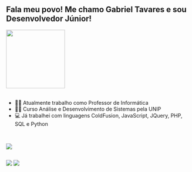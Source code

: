 ## Fala meu povo! Me chamo Gabriel Tavares e sou Desenvolvedor Júnior!

<div align="left" >
  <img height="160em" src="https://github-readme-stats.vercel.app/api?username=tavareesdev&show_icons=true&theme=github_dark&include_all_commits=true&count_private=true"/> 
</div>
<br>

- 👨‍🏫 Atualmente trabalho como Professor de Informática
- 🧑‍💻 Curso Análise e Desenvolvimento de Sistemas pela UNIP
- 💻 Já trabalhei com linguagens ColdFusion, JavaScript, JQuery, PHP, SQL e Python

<br>
<p align="left">
  <a href="https://skillicons.dev">
    <img src="https://skillicons.dev/icons?i=html,css,js,jquery,php,python,sql" />
  </a>
</p>
  
  ##
 
<div> 
  <a href="https://www.linkedin.com/in/gabriel-tavares-176256232/" target="_blank"><img src="https://img.shields.io/badge/-LinkedIn-%230077B5?style=for-the-badge&logo=linkedin&logoColor=white" target="_blank"></a> 
  <a href = "mailto:gtavares.corp@gmail.com"><img src="https://img.shields.io/badge/-Gmail-%23333?style=for-the-badge&logo=gmail&logoColor=white" target="_blank"></a>
</div>
